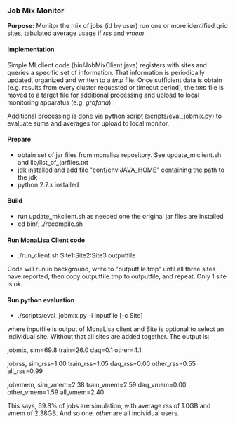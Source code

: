 ### Job Mix Monitor

**Purpose:**
Monitor the mix of jobs (id by user) run one or more identified grid sites, tabulated average usage if _rss_ and _vmem_.

#### Implementation

Simple MLclient code (bin/JobMixClient.java) registers with sites and queries a specific set of information.  That information is periodically updated, organized and written to a _tmp_ file. Once sufficient data is obtain (e.g. results from every cluster requested or timeout period), the _tmp_ file is moved to a target file for additional processing and upload to local monitoring apparatus (e.g. _grafana_).

Additional processing is done via python script (scripts/eval_jobmix.py) to evaluate sums and averages for upload to local monitor.

#### Prepare

* obtain set of jar files from monalisa repository.  See update_mlclient.sh and lib/list_of_jarfiles.txt
* jdk installed and add file "conf/env.JAVA_HOME" containing the path to the jdk
* python 2.7.x installed


#### Build

* run update_mkclient.sh as needed one the original jar files are installed
* cd bin/;  ./recompile.sh

#### Run MonaLisa Client code

* ./run_client.sh Site1:Site2:Site3 outputfile


Code will run in background, write to "outputfile.tmp" until all three sites have reported, then copy outputfile.tmp to outputfile, and repeat.  Only 1 site is ok.

#### Run python evaluation

* ./scripts/eval_jobmix.py -i inputfile [-c Site]

where inputfile is output of MonaLisa client and Site is optional to select an individual site. Without that all sites are added together.  The output is:

jobmix, sim=69.8 train=26.0 daq=0.1 other=4.1

jobrss, sim_rss=1.00 train_rss=1.05 daq_rss=0.00 other_rss=0.55 all_rss=0.99

jobvmem, sim_vmem=2.38 train_vmem=2.59 daq_vmem=0.00 other_vmem=1.59 all_vmem=2.40

This says, 69.8% of jobs are simulation, with average rss of 1.0GB and vmem of 2.38GB.  And so one. _other_ are all individual users.





